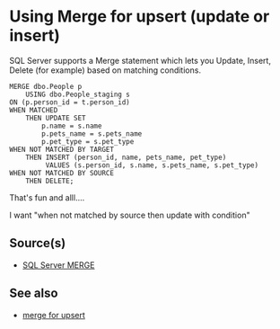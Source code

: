 # Using Merge for upsert (update or insert)

SQL Server supports a Merge statement which lets you Update, Insert, Delete (for example) based on matching conditions.


	MERGE dbo.People p 
		USING dbo.People_staging s
	ON (p.person_id = t.person_id)
	WHEN MATCHED
		THEN UPDATE SET 
			p.name = s.name
			p.pets_name = s.pets_name
			p.pet_type = s.pet_type
	WHEN NOT MATCHED BY TARGET 
		THEN INSERT (person_id, name, pets_name, pet_type)
			 VALUES (s.person_id, s.name, s.pets_name, s.pet_type)
	WHEN NOT MATCHED BY SOURCE 
		THEN DELETE;



That's fun and alll....


I want "when not matched by source then update with condition"




## Source(s)

- [SQL Server MERGE](https://www.sqlservertutorial.net/sql-server-basics/sql-server-merge/)

## See also

- [merge for upsert](../sql_server/merge_for_upsert.md)



